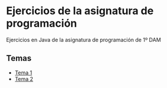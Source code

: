 # Ejercicios de la asignatura de programación
Ejercicios en Java de la asignatura de programación de 1º DAM

## Temas

* [Tema 1](https://github.com/AlvaroCamposVega/asignatura-programacion/tree/master/Tema%201)
* [Tema 2](https://github.com/AlvaroCamposVega/asignatura-programacion/tree/master/Tema%202)
